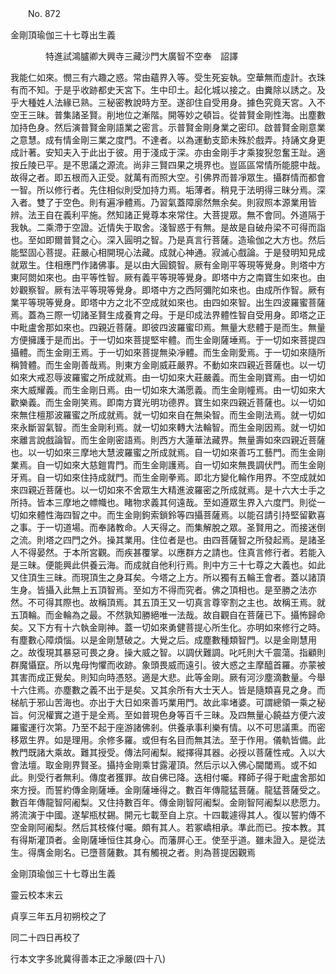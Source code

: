 ﻿　　No. 872

金剛頂瑜伽三十七尊出生義

　　　　特進試鴻臚卿大興寺三藏沙門大廣智不空奉　詔譯


我能仁如來。憫三有六趣之惑。常由蘊界入等。受生死妄執。空華無而虛計。衣珠有而不知。于是乎收跡都史天宮下。生中印土。起化城以接之。由糞除以誘之。及乎大種姓人法緣已熟。三秘密教說時方至。遂卻住自受用身。據色究竟天宮。入不空王三昧。普集諸圣賢。削地位之漸階。開等妙之頓旨。從普賢金剛性海。出塵數加持色身。然后演普賢金剛語業之密言。示普賢金剛身業之密印。啟普賢金剛意業之意慧。成有情金剛三業之度門。不達者。以為運動支節未殊於戲弄。持誦文身更成計著。安知夫入于此出于彼。用于淺成于深。亦由金剛手才乘狻猊忽奮王趾。適按丘陵已平。是不思議之源流。尚非三賢四果之境界也。豈區區常情所能臆中哉。故得之者。即五根而入正受。就萬有而照大空。引佛界而普凈眾生。攝群情而都會一智。所以修行者。先住相似則受加持力焉。垢薄者。稍見于法明得三昧分焉。深入者。雙了于空色。則有遍凈體焉。乃習氣蓋障廓然無余矣。則寂照本源業用皆辨。法王自在義利平施。然知諸正覺尊本來常住。大菩提眾。無不會同。外道隔于我執。二乘滯于空證。近情失于取舍。淺智惑于有無。是故是自破舟梁不可得而詣也。至如即爾普賢之心。深入圓明之智。乃是真言行菩薩。造瑜伽之大方也。然后能堅固心菩提。莊嚴心相開現心法藏。成就心神通。寂滅心戲論。于是發明知見成就眾生。住相應門作諸佛事。是以由大圓鏡智。厥有金剛平等現等覺身。則塔中方東阿閦如來也。由平等性智。厥有義平等現等覺身。即塔中方之南寶生如來也。由妙觀察智。厥有法平等現等覺身。即塔中方之西阿彌陀如來也。由成所作智。厥有業平等現等覺身。即塔中方之北不空成就如來也。由四如來智。出生四波羅蜜菩薩焉。蓋為三際一切諸圣賢生成養育之母。于是印成法界體性智自受用身。即塔之正中毗盧舍那如來也。四親近菩薩。即彼四波羅蜜印焉。無量大悲體于是而生。無量方便擁護于是而出。于一切如來菩提堅牢體。而生金剛薩埵焉。于一切如來菩提四攝體。而生金剛王焉。于一切如來菩提無染凈體。而生金剛愛焉。于一切如來隨所稱贊體。而生金剛善哉焉。則東方金剛威莊嚴界。不動如來四親近菩薩也。以一切如來大戒忍辱波羅蜜之所成就焉。由一切如來大莊嚴義。而生金剛寶焉。由一切如來大威耀義。而生金剛日焉。由一切如來大滿愿義。而生金剛幢焉。由一切如來大歡樂義。而生金剛笑焉。即南方寶光明功德界。寶生如來四親近菩薩也。以一切如來無住檀那波羅蜜之所成就焉。就一切如來自在無染智。而生金剛法焉。就一切如來永斷習氣智。而生金剛利焉。就一切如來轉大法輪智。而生金剛因焉。就一切如來離言說戲論智。而生金剛密語焉。則西方大蓮華法藏界。無量壽如來四親近菩薩也。以一切如來三摩地大慧波羅蜜之所成就焉。自一切如來善巧工藝門。而生金剛業焉。自一切如來大慈鎧胄門。而生金剛護焉。自一切如來無畏調伏門。而生金剛牙焉。自一切如來住持成就門。而生金剛拳焉。即北方變化輪作用界。不空成就如來四親近菩薩也。以一切如來不舍眾生大精進波羅密之所成就焉。是十六大士手之所持。皆本三摩地之幖幟也。睹物求義其何遠哉。至如遵眾生界入六度門。則從一切如來體性海四智之中。而生金剛鉤索鎖鈴等四攝菩薩焉。以能召請引持堅留歡喜之事。于一切道場。而奉諸教命。人天得之。而集解脫之眾。圣賢用之。而接迷倒之流。則塔之四門之外。操其業用。住位者是也。由四菩薩智之所發起焉。是諸圣人不得晏然。于本所宮觀。而疾甚覆掌。以應群方之請也。住真言修行者。若能入是三昧。便能興此供養云海。而成就自他利行焉。則中方三十七尊之大義也。如此又住頂生三昧。而現頂生之身耳矣。今塔之上方。所以獨有五輪王會者。蓋以諸頂生身。皆攝入此無上五頂智焉。至如方不得而究者。佛之頂相也。是至勝之法亦然。不可得其際也。故稱頂焉。其五頂王又一切真言尊宰割之主也。故稱王焉。就五頂輪。而金輪為之最。不然孰知勝絕唯一法哉。故自觀自在菩薩已下。攝怖歸命矣。又下方有十六執金剛神。蓋一切如來勇健菩提心所生化。亦明如來修行之時。有塵數心障煩惱。以是金剛慧破之。大覺之后。成塵數種類智門。以是金剛慧用之。故復現其暴惡可畏之身。操大威之智。以調伏難調。叱吒則大千震蕩。指顧則群魔懾竄。所以鬼母怐懼而收跡。象頭畏威而遠引。彼大惑之主摩醯首羅。亦蒙被其害而成正覺矣。則知向時憑怒。適是大悲。此等金剛。厥有河沙塵滴數量。今舉十六住焉。亦塵數之義不出于是矣。又其余所有大士天人。皆是隨類喜見之身。而梯航于邪山苦海也。亦出于大日如來善巧業用門。故此率堵婆。可謂總領一乘之秘旨。何況權實之道于是全焉。至如普現色身等百千三昧。及四無量心饒益方便六波羅蜜運行次第。乃至不起于座游諸佛剎。供養承事利樂有情。以不可思議熏。而密移眾生界。如是理用。余修多羅。或但有名目而無其法。至于作用。儀軌皆備。此教門既諸大乘故。難其授受。傳法阿阇梨。縱擇得其器。必授以菩薩性戒。入以大會法壇。取金剛界賢圣。攝持金剛乘甘露灌頂。然后示以入佛心閫閾焉。或不如此。則受行者無利。傳度者獲罪。故自佛已降。迭相付囑。釋師子得于毗盧舍那如來方授。而誓約傳金剛薩埵。金剛薩埵得之。數百年傳龍猛菩薩。龍猛菩薩受之。數百年傳龍智阿阇梨。又住持數百年。傳金剛智阿阇梨。金剛智阿阇梨以悲愿力。將流演于中國。遂挈瓶杖錫。開元七載至自上京。十四載遽得其人。復以誓約傳不空金剛阿阇梨。然后其枝條付囑。頗有其人。若冢嶠相承。準此而已。按本教。其有得斯灌頂者。金剛薩埵恒住其身心。而藩屏心王。使至乎道。雖未證入。是從法生。得膺金剛名。已墮菩薩數。其有觸視之者。則為菩提因觀焉

金剛頂瑜伽三十七尊出生義

靈云校本末云

貞享三年五月初朔校之了

同二十四日再校了

行本文字多訛冀得善本正之凈嚴(四十八)

